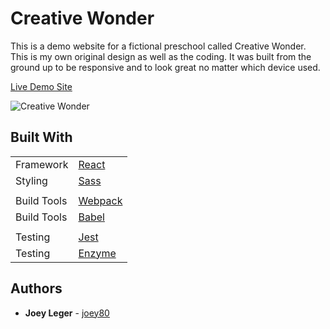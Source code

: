 # Creative Wonder

This is a demo website for a fictional preschool called Creative Wonder. This is my own original design as well as the coding. It was built from the ground up to be responsive and to look great no matter which device used.

[Live Demo Site](http://joeyui-creativewonder.herokuapp.com/)

![Creative Wonder](https://user-images.githubusercontent.com/3519112/34166506-18f05b0c-e4ad-11e7-965a-5c2411a6eaca.jpg)

## Built With

|||
|--|--|
|Framework|[React](https://reactjs.org/)|
|Styling|[Sass](https://sass-lang.com/)|
|||
|Build Tools|[Webpack](https://webpack.js.org/)|
|Build Tools|[Babel](https://babeljs.io/)|
|||
|Testing|[Jest](https://jestjs.io/)|
|Testing|[Enzyme](http://airbnb.io/enzyme/)|


## Authors

* **Joey Leger** - [joey80](https://github.com/joey80)
